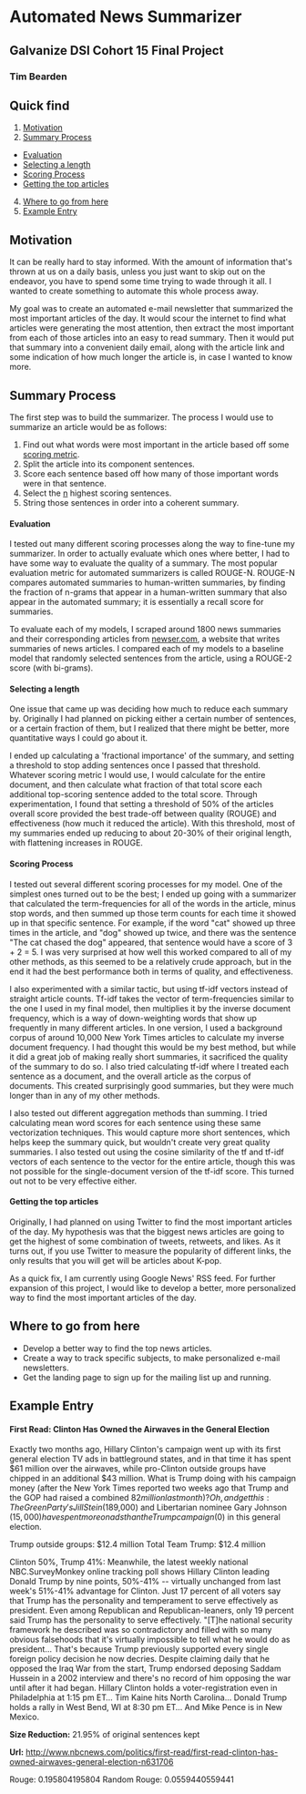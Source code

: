 # Automated News Summarizer
## Galvanize DSI Cohort 15 Final Project
### Tim Bearden

## Quick find
1. [Motivation](#motivation)
2. [Summary Process](#summary-process)
  - [Evaluation](#evaluation)
  - [Selecting a length](#selecting-length)
  - [Scoring Process](#scoring-process)
  - [Getting the top articles](#getting-top-articles)
4. [Where to go from here](#where-to-go)
3. [Example Entry](#example-entry)

## Motivation
It can be really hard to stay informed. With the amount of information that's thrown at us on a daily basis, unless you just want to skip out on the endeavor, you have to spend some time trying to wade through it all. I wanted to create something to automate this whole process away.

My goal was to create an automated e-mail newsletter that summarized the most important articles of the day. It would scour the internet to find what articles were generating the most attention, then extract the most important from each of those articles into an easy to read summary. Then it would put that summary into a convenient daily email, along with the article link and some indication of how much longer the article is, in case I wanted to know more.

## Summary Process
The first step was to build the summarizer. The process I would use to summarize an article would be as follows:

1. Find out what words were most important in the article based off some [scoring metric](#scoring-process).
2. Split the article into its component sentences.
3. Score each sentence based off how many of those important words were in that sentence.
4. Select the [n](#selecting-length) highest scoring sentences.
5. String those sentences in order into a coherent summary.

#### Evaluation
I tested out many different scoring processes along the way to fine-tune my summarizer. In order to actually evaluate which ones where better, I had to have some way to evaluate the quality of a summary. The most popular evaluation metric for automated summarizers is called ROUGE-N. ROUGE-N compares automated summaries to human-written summaries, by finding the fraction of n-grams that appear in a human-written summary that also appear in the automated summary; it is essentially a recall score for summaries.

To evaluate each of my models, I scraped around 1800 news summaries and their corresponding articles from [newser.com](#https://newser.com), a website that writes summaries of news articles. I compared each of my models to a baseline model that randomly selected sentences from the article, using a ROUGE-2 score (with bi-grams).

#### Selecting a length
One issue that came up was deciding how much to reduce each summary by. Originally I had planned on picking either a certain number of sentences, or a certain fraction of them, but I realized that there might be better, more quantitative ways I could go about it.

I ended up calculating a 'fractional importance' of the summary, and setting a threshold to stop adding sentences once I passed that threshold. Whatever scoring metric I would use, I would calculate for the entire document, and then calculate what fraction of that total score each additional top-scoring sentence added to the total score. Through experimentation, I found that setting a threshold of 50% of the articles overall score provided the best trade-off between quality (ROUGE) and effectiveness (how much it reduced the article). With this threshold, most of my summaries ended up reducing to about 20-30% of their original length, with flattening increases in ROUGE.

#### Scoring Process
I tested out several different scoring processes for my model. One of the simplest ones turned out to be the best; I ended up going with a summarizer that calculated the term-frequencies for all of the words in the article, minus stop words, and then summed up those term counts for each time it showed up in that specific sentence. For example, if the word "cat" showed up three times in the article, and "dog" showed up twice, and there was the sentence "The cat chased the dog" appeared, that sentence would have a score of 3 + 2 = 5. I was very surprised at how well this worked compared to all of my other methods, as this seemed to be a relatively crude approach, but in the end it had the best performance both in terms of quality, and effectiveness.

I also experimented with a similar tactic, but using tf-idf vectors instead of straight article counts. Tf-idf takes the vector of term-frequencies similar to the one I used in my final model, then multiplies it by the inverse document frequency, which is a way of down-weighting words that show up frequently in many different articles. In one version, I used a background corpus of around 10,000 New York Times articles to calculate my inverse document frequency. I had thought this would be my best method, but while it did a great job of making really short summaries, it sacrificed the quality of the summary to do so. I also tried calculating tf-idf where I treated each sentence as a document, and the overall article as the corpus of documents. This created surprisingly good summaries, but they were much longer than in any of my other methods.

I also tested out different aggregation methods than summing. I tried calculating mean word scores for each sentence using these same vectorization techniques. This would capture more short sentences, which helps keep the summary quick, but wouldn't create very great quality summaries. I also tested out using the cosine similarity of the tf and tf-idf vectors of each sentence to the vector for the entire article, though this was not possible for the single-document version of the tf-idf score. This turned out not to be very effective either.

#### Getting the top articles
Originally, I had planned on using Twitter to find the most important articles of the day. My hypothesis was that the biggest news articles are going to get the highest of some combination of tweets, retweets, and likes. As it turns out, if you use Twitter to measure the popularity of different links, the only results that you will get will be articles about K-pop.

As a quick fix, I am currently using Google News' RSS feed. For further expansion of this project, I would like to develop a better, more personalized way to find the most important articles of the day.  

## Where to go from here
- Develop a better way to find the top news articles.
- Create a way to track specific subjects, to make personalized e-mail newsletters.
- Get the landing page to sign up for the mailing list up and running.

## Example Entry
#### First Read: Clinton Has Owned the Airwaves in the General Election
Exactly two months ago, Hillary Clinton's campaign went up with its first general election TV ads in battleground states, and in that time it has spent $61 million over the airwaves, while pro-Clinton outside groups have chipped in an additional $43 million. What is Trump doing with his campaign money (after the New York Times reported two weeks ago that Trump and the GOP had raised a combined $82 million last month)? Oh, and get this: The Green Party's Jill Stein ($189,000) and Libertarian nominee Gary Johnson ($15,000) have spent more on ads than the Trump campaign ($0) in this general election.

Trump outside groups: $12.4 million
Total Team Trump: $12.4 million

Clinton 50%, Trump 41%: Meanwhile, the latest weekly national NBC.SurveyMonkey online tracking poll shows Hillary Clinton leading Donald Trump by nine points, 50%-41% -- virtually unchanged from last week's 51%-41% advantage for Clinton. Just 17 percent of all voters say that Trump has the personality and temperament to serve effectively as president. Even among Republican and Republican-leaners, only 19 percent said Trump has the personality to serve effectively. "[T]he national security framework he described was so contradictory and filled with so many obvious falsehoods that it's virtually impossible to tell what he would do as president… That's because Trump previously supported every single foreign policy decision he now decries. Despite claiming daily that he opposed the Iraq War from the start, Trump endorsed deposing Saddam Hussein in a 2002 interview and there's no record of him opposing the war until after it had began. Hillary Clinton holds a voter-registration even in Philadelphia at 1:15 pm ET… Tim Kaine hits North Carolina… Donald Trump holds a rally in West Bend, WI at 8:30 pm ET… And Mike Pence is in New Mexico.

**Size Reduction:** 21.95% of original sentences kept

**Url:** http://www.nbcnews.com/politics/first-read/first-read-clinton-has-owned-airwaves-general-election-n631706

Rouge:  0.195804195804
Random Rouge:  0.0559440559441
